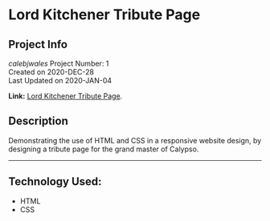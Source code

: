 # Lord Kitchener Tribute Page

## Project Info
*calebjwales* Project Number: 1  
Created on 2020-DEC-28  
Last Updated on 2020-JAN-04

**Link:** [Lord Kitchener Tribute Page](./dist/index.html).

## Description
Demonstrating the use of HTML and CSS in a responsive website design, by designing a tribute page for the grand master of Calypso.

---
## Technology Used:
* HTML
* CSS
